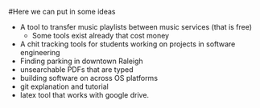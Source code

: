 #Here we can put in some ideas

* A tool to transfer music playlists between music services (that is free)
    - Some tools exist already that cost money
* A chit tracking tools for students working on projects in software engineering
* Finding parking in downtown Raleigh
* unsearchable PDFs that are typed
* building software on across OS platforms
* git explanation and tutorial
* latex tool that works with google drive.
